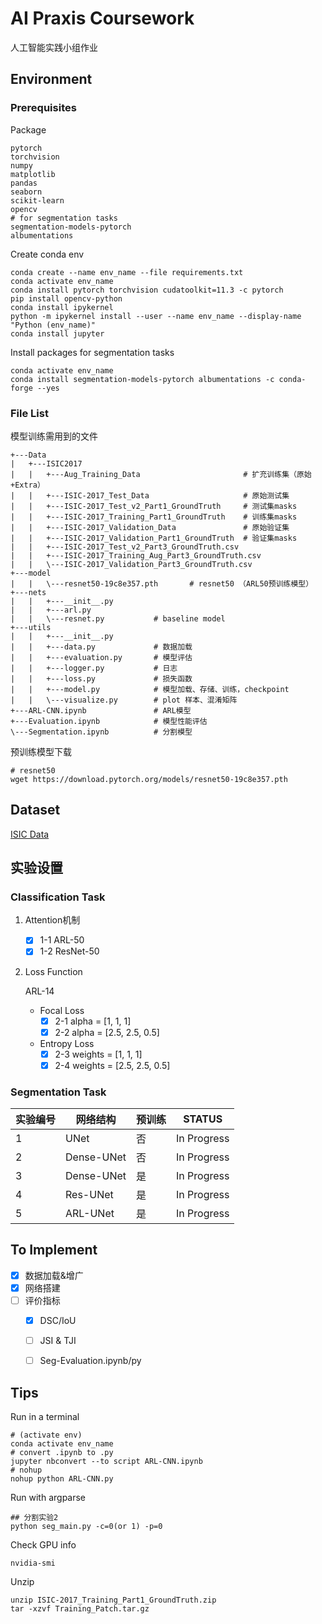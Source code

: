 # AI Praxis Coursework

人工智能实践小组作业


## Environment

### Prerequisites

Package

```
pytorch
torchvision
numpy
matplotlib
pandas
seaborn
scikit-learn
opencv
# for segmentation tasks
segmentation-models-pytorch
albumentations
```

Create conda env

```shell
conda create --name env_name --file requirements.txt
conda activate env_name
conda install pytorch torchvision cudatoolkit=11.3 -c pytorch
pip install opencv-python
conda install ipykernel
python -m ipykernel install --user --name env_name --display-name "Python (env_name)"
conda install jupyter
```

Install packages for segmentation tasks

```shell
conda activate env_name
conda install segmentation-models-pytorch albumentations -c conda-forge --yes
```


### File List

模型训练需用到的文件

```
+---Data
|   +---ISIC2017
|   |   +---Aug_Training_Data			     		# 扩充训练集（原始+Extra）
|   |   +---ISIC-2017_Test_Data						# 原始测试集
|   |   +---ISIC-2017_Test_v2_Part1_GroundTruth		# 测试集masks
|   |   +---ISIC-2017_Training_Part1_GroundTruth	# 训练集masks
|   |   +---ISIC-2017_Validation_Data				# 原始验证集
|   |   +---ISIC-2017_Validation_Part1_GroundTruth	# 验证集masks
|   |   +---ISIC-2017_Test_v2_Part3_GroundTruth.csv
|   |   +---ISIC-2017_Training_Aug_Part3_GroundTruth.csv
|   |   \---ISIC-2017_Validation_Part3_GroundTruth.csv
+---model
|   |   \---resnet50-19c8e357.pth		# resnet50 （ARL50预训练模型）
+---nets
|   |   +---__init__.py
|   |   +---arl.py
|   |   \---resnet.py			# baseline model
+---utils
|   |   +---__init__.py
|   |   +---data.py				# 数据加载
|   |   +---evaluation.py		# 模型评估
|   |   +---logger.py			# 日志
|   |   +---loss.py				# 损失函数
|   |   +---model.py			# 模型加载、存储、训练，checkpoint
|   |   \---visualize.py		# plot 样本、混淆矩阵
+---ARL-CNN.ipynb				# ARL模型
+---Evaluation.ipynb			# 模型性能评估
\---Segmentation.ipynb			# 分割模型
```

预训练模型下载

```shell
# resnet50
wget https://download.pytorch.org/models/resnet50-19c8e357.pth
```



## Dataset

[ISIC Data](https://challenge.isic-archive.com/data/)

## 实验设置

### Classification Task

1. Attention机制

   - [x] 1-1 ARL-50
   - [x] 1-2 ResNet-50

2. Loss Function

   ARL-14

   - Focal Loss
     - [x] 2-1 alpha = [1, 1, 1]
     - [x] 2-2 alpha = [2.5, 2.5, 0.5]
   - Entropy Loss
     - [x] 2-3 weights = [1, 1, 1]
     - [x] 2-4 weights = [2.5, 2.5, 0.5]

### Segmentation Task

| **实验编号** | **网络结构** | **预训练** | STATUS      |
| ------------ | ------------ | ---------- | ----------- |
| 1            | UNet         | 否         | In Progress |
| 2            | Dense-UNet   | 否         | In Progress |
| 3            | Dense-UNet   | 是         | In Progress |
| 4            | Res-UNet     | 是         | In Progress |
| 5            | ARL-UNet     | 是         | In Progress |

## To Implement

- [x] 数据加载&增广
- [x] 网络搭建
- [ ] 评价指标
  - [x] DSC/IoU
  - [ ] JSI & TJI
  - [ ] Seg-Evaluation.ipynb/py



## Tips

Run in a terminal

```shell
# (activate env)
conda activate env_name
# convert .ipynb to .py
jupyter nbconvert --to script ARL-CNN.ipynb
# nohup
nohup python ARL-CNN.py
```

Run with argparse

```shell
## 分割实验2
python seg_main.py -c=0(or 1) -p=0
```

Check GPU info

```shell
nvidia-smi
```

Unzip

```shell
unzip ISIC-2017_Training_Part1_GroundTruth.zip
tar -xzvf Training_Patch.tar.gz
```